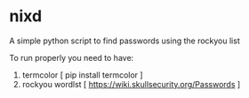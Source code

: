 # nixd
A simple python script to find passwords using the rockyou list

To run properly you need to have:
1) termcolor [ pip install termcolor ]
2) rockyou wordlst [ https://wiki.skullsecurity.org/Passwords ]
